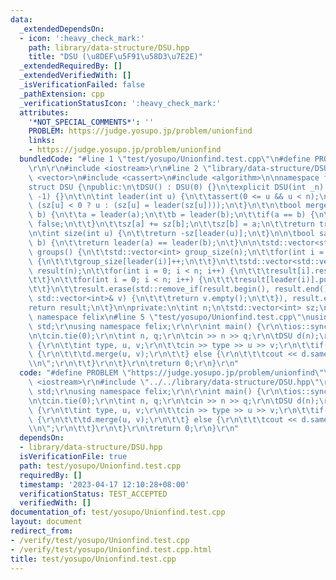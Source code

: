 ```yaml
---
data:
  _extendedDependsOn:
  - icon: ':heavy_check_mark:'
    path: library/data-structure/DSU.hpp
    title: "DSU (\u8DEF\u5F91\u58D3\u7E2E)"
  _extendedRequiredBy: []
  _extendedVerifiedWith: []
  _isVerificationFailed: false
  _pathExtension: cpp
  _verificationStatusIcon: ':heavy_check_mark:'
  attributes:
    '*NOT_SPECIAL_COMMENTS*': ''
    PROBLEM: https://judge.yosupo.jp/problem/unionfind
    links:
    - https://judge.yosupo.jp/problem/unionfind
  bundledCode: "#line 1 \"test/yosupo/Unionfind.test.cpp\"\n#define PROBLEM \"https://judge.yosupo.jp/problem/unionfind\"\
    \r\n\r\n#include <iostream>\r\n#line 2 \"library/data-structure/DSU.hpp\"\n#include\
    \ <vector>\n#include <cassert>\n#include <algorithm>\n\nnamespace felix {\n\n\
    struct DSU {\npublic:\n\tDSU() : DSU(0) {}\n\texplicit DSU(int _n) : n(_n), sz(n,\
    \ -1) {}\n\t\n\tint leader(int u) {\n\t\tassert(0 <= u && u < n);\n\t\treturn\
    \ (sz[u] < 0 ? u : (sz[u] = leader(sz[u])));\n\t}\n\t\n\tbool merge(int a, int\
    \ b) {\n\t\ta = leader(a);\n\t\tb = leader(b);\n\t\tif(a == b) {\n\t\t\treturn\
    \ false;\n\t\t}\n\t\tsz[a] += sz[b];\n\t\tsz[b] = a;\n\t\treturn true;\n\t}\n\t\
    \n\tint size(int u) {\n\t\treturn -sz[leader(u)];\n\t}\n\n\tbool same(int a, int\
    \ b) {\n\t\treturn leader(a) == leader(b);\n\t}\n\n\tstd::vector<std::vector<int>>\
    \ groups() {\n\t\tstd::vector<int> group_size(n);\n\t\tfor(int i = 0; i < n; i++)\
    \ {\n\t\t\tgroup_size[leader(i)]++;\n\t\t}\n\t\tstd::vector<std::vector<int>>\
    \ result(n);\n\t\tfor(int i = 0; i < n; i++) {\n\t\t\tresult[i].reserve(group_size[i]);\n\
    \t\t}\n\t\tfor(int i = 0; i < n; i++) {\n\t\t\tresult[leader(i)].push_back(i);\n\
    \t\t}\n\t\tresult.erase(std::remove_if(result.begin(), result.end(), [](const\
    \ std::vector<int>& v) {\n\t\t\treturn v.empty();\n\t\t}), result.end());\n\t\t\
    return result;\n\t}\n\nprivate:\n\tint n;\n\tstd::vector<int> sz;\n};\n\n} //\
    \ namespace felix\n#line 5 \"test/yosupo/Unionfind.test.cpp\"\nusing namespace\
    \ std;\r\nusing namespace felix;\r\n\r\nint main() {\r\n\tios::sync_with_stdio(false);\r\
    \n\tcin.tie(0);\r\n\tint n, q;\r\n\tcin >> n >> q;\r\n\tDSU d(n);\r\n\twhile(q--)\
    \ {\r\n\t\tint type, u, v;\r\n\t\tcin >> type >> u >> v;\r\n\t\tif(type == 0)\
    \ {\r\n\t\t\td.merge(u, v);\r\n\t\t} else {\r\n\t\t\tcout << d.same(u, v) << \"\
    \\n\";\r\n\t\t}\r\n\t}\r\n\treturn 0;\r\n}\r\n"
  code: "#define PROBLEM \"https://judge.yosupo.jp/problem/unionfind\"\r\n\r\n#include\
    \ <iostream>\r\n#include \"../../library/data-structure/DSU.hpp\"\r\nusing namespace\
    \ std;\r\nusing namespace felix;\r\n\r\nint main() {\r\n\tios::sync_with_stdio(false);\r\
    \n\tcin.tie(0);\r\n\tint n, q;\r\n\tcin >> n >> q;\r\n\tDSU d(n);\r\n\twhile(q--)\
    \ {\r\n\t\tint type, u, v;\r\n\t\tcin >> type >> u >> v;\r\n\t\tif(type == 0)\
    \ {\r\n\t\t\td.merge(u, v);\r\n\t\t} else {\r\n\t\t\tcout << d.same(u, v) << \"\
    \\n\";\r\n\t\t}\r\n\t}\r\n\treturn 0;\r\n}\r\n"
  dependsOn:
  - library/data-structure/DSU.hpp
  isVerificationFile: true
  path: test/yosupo/Unionfind.test.cpp
  requiredBy: []
  timestamp: '2023-04-17 12:10:28+08:00'
  verificationStatus: TEST_ACCEPTED
  verifiedWith: []
documentation_of: test/yosupo/Unionfind.test.cpp
layout: document
redirect_from:
- /verify/test/yosupo/Unionfind.test.cpp
- /verify/test/yosupo/Unionfind.test.cpp.html
title: test/yosupo/Unionfind.test.cpp
---
```

